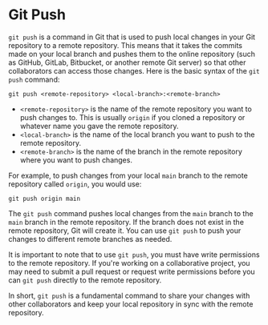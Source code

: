 # Git Push

`git push` is a command in Git that is used to push local changes in your Git repository to a remote repository. This means that it takes the commits made on your local branch and pushes them to the online repository (such as GitHub, GitLab, Bitbucket, or another remote Git server) so that other collaborators can access those changes. Here is the basic syntax of the `git push` command:

```shell
git push <remote-repository> <local-branch>:<remote-branch>
```

- `<remote-repository>` is the name of the remote repository you want to push changes to. This is usually `origin` if you cloned a repository or whatever name you gave the remote repository.
- `<local-branch>` is the name of the local branch you want to push to the remote repository.
- `<remote-branch>` is the name of the branch in the remote repository where you want to push changes.

For example, to push changes from your local `main` branch to the remote repository called `origin`, you would use:

```shell
git push origin main
```

The `git push` command pushes local changes from the `main` branch to the `main` branch in the remote repository. If the branch does not exist in the remote repository, Git will create it. You can use `git push` to push your changes to different remote branches as needed.

It is important to note that to use `git push`, you must have write permissions to the remote repository. If you're working on a collaborative project, you may need to submit a pull request or request write permissions before you can `git push` directly to the remote repository.

In short, `git push` is a fundamental command to share your changes with other collaborators and keep your local repository in sync with the remote repository.

